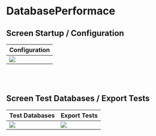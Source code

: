 # DatabasePerformace

## Screen Startup / Configuration
| Configuration |
| ------------- |
| <img src="https://github.com/paulosilva91/DatabasePerformace/blob/master/Screens/PerformanceTesteConfig.png">  |

<br/>
<br/>
  
## Screen Test Databases / Export Tests

| Test Databases  | Export Tests  |
| ------------- | ------------- |
| <img src="https://github.com/paulosilva91/DatabasePerformace/blob/master/Screens/PerformanceTesteReport.png">  | <img src="https://github.com/paulosilva91/DatabasePerformace/blob/master/Screens/PerformanceTesteExportCSV.png">  |

